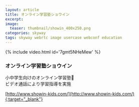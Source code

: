 ```yaml
---
layout: article
title: オンライン学習塾ショウイン
excerpt: 
image:
  teaser: thumbnail/showin_400x250.png
categories: skyway
tags: skyway webrtc image usercase webconf education
---
```


{% include video.html id='7gmt5NHeMew' %}

### オンライン学習塾ショウイン

小中学生向けのオンライン学習塾  
ビデオ通話により学習指導を実施


[http://www.showin-kids.com/](http://www.showin-kids.com/){:target="_blank"}
